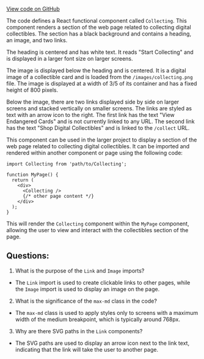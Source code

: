 [View code on GitHub](zoo-labs/zoo/blob/master/foundation/src/components/Collecting.tsx)

The code defines a React functional component called `Collecting`. This component renders a section of the web page related to collecting digital collectibles. The section has a black background and contains a heading, an image, and two links. 

The heading is centered and has white text. It reads "Start Collecting" and is displayed in a larger font size on larger screens. 

The image is displayed below the heading and is centered. It is a digital image of a collectible card and is loaded from the `/images/collecting.png` file. The image is displayed at a width of 3/5 of its container and has a fixed height of 800 pixels. 

Below the image, there are two links displayed side by side on larger screens and stacked vertically on smaller screens. The links are styled as text with an arrow icon to the right. The first link has the text "View Endangered Cards" and is not currently linked to any URL. The second link has the text "Shop Digital Collectibles" and is linked to the `/collect` URL. 

This component can be used in the larger project to display a section of the web page related to collecting digital collectibles. It can be imported and rendered within another component or page using the following code:

```
import Collecting from 'path/to/Collecting';

function MyPage() {
  return (
    <div>
      <Collecting />
      {/* other page content */}
    </div>
  );
}
``` 

This will render the `Collecting` component within the `MyPage` component, allowing the user to view and interact with the collectibles section of the page.
## Questions: 
 1. What is the purpose of the `Link` and `Image` imports?
- The `Link` import is used to create clickable links to other pages, while the `Image` import is used to display an image on the page.

2. What is the significance of the `max-md` class in the code?
- The `max-md` class is used to apply styles only to screens with a maximum width of the medium breakpoint, which is typically around 768px.

3. Why are there SVG paths in the `Link` components?
- The SVG paths are used to display an arrow icon next to the link text, indicating that the link will take the user to another page.